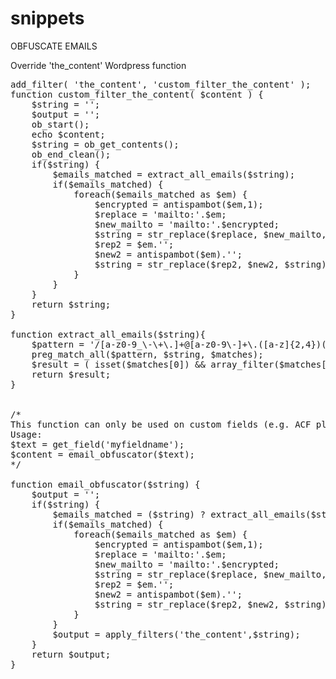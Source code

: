 # snippets

OBFUSCATE EMAILS

Override 'the_content' Wordpress function
<pre>
add_filter( 'the_content', 'custom_filter_the_content' );
function custom_filter_the_content( $content ) {
    $string = '';
    $output = '';
    ob_start();
    echo $content;
    $string = ob_get_contents();
    ob_end_clean();
    if($string) {
        $emails_matched = extract_all_emails($string);
        if($emails_matched) {
            foreach($emails_matched as $em) {
                $encrypted = antispambot($em,1);
                $replace = 'mailto:'.$em;
                $new_mailto = 'mailto:'.$encrypted;
                $string = str_replace($replace, $new_mailto, $string);
                $rep2 = $em.'</a>';
                $new2 = antispambot($em).'</a>';
                $string = str_replace($rep2, $new2, $string);
            }
        }
    }
    return $string;
}

function extract_all_emails($string){
    $pattern = '/[a-z0-9_\-\+\.]+@[a-z0-9\-]+\.([a-z]{2,4})(?:\.[a-z]{2})?/i';
    preg_match_all($pattern, $string, $matches);
    $result = ( isset($matches[0]) && array_filter($matches[0]) ) ? $matches[0] : '';
    return $result;
}


/* 
This function can only be used on custom fields (e.g. ACF plugin)
Usage: 
$text = get_field('myfieldname');
$content = email_obfuscator($text);
*/

function email_obfuscator($string) {
    $output = '';
    if($string) {
        $emails_matched = ($string) ? extract_all_emails($string) : '';
        if($emails_matched) {
            foreach($emails_matched as $em) {
                $encrypted = antispambot($em,1);
                $replace = 'mailto:'.$em;
                $new_mailto = 'mailto:'.$encrypted;
                $string = str_replace($replace, $new_mailto, $string);
                $rep2 = $em.'</a>';
                $new2 = antispambot($em).'</a>';
                $string = str_replace($rep2, $new2, $string);
            }
        }
        $output = apply_filters('the_content',$string);
    }
    return $output;
}
</pre>
